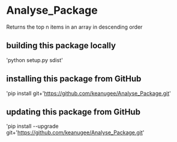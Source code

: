 # Analyse_Package

Returns the top n items in an array in descending order

## building this package locally
'python setup.py sdist'

## installing this package from GitHub
'pip install git+'https://github.com/keanugee/Analyse_Package.git'

## updating this package from GitHub
'pip install --upgrade git+'https://github.com/keanugee/Analyse_Package.git'

